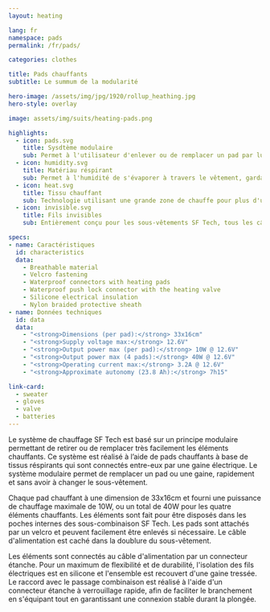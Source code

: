 ```yaml
---
layout: heating

lang: fr
namespace: pads
permalink: /fr/pads/

categories: clothes

title: Pads chauffants
subtitle: Le summum de la modularité

hero-image: /assets/img/jpg/1920/rollup_heathing.jpg
hero-style: overlay

image: assets/img/suits/heating-pads.png

highlights:
  - icon: pads.svg
    title: Sysdtème modulaire
    sub: Permet à l'utilisateur d'enlever ou de remplacer un pad par lui-même
  - icon: humidity.svg
    title: Matériau réspirant
    sub: Permet à l'humidité de s'évaporer à travers le vêtement, gardant la peau séche et chaude 
  - icon: heat.svg
    title: Tissu chauffant
    sub: Technologie utilisant une grande zone de chauffe pour plus d'uniformité
  - icon: invisible.svg
    title: Fils invisibles
    sub: Entièrement conçu pour les sous-vêtements SF Tech, tous les câbles d'alimentation sont dissimulés dans la doublure du vêtement. 

specs:
- name: Caractéristiques
  id: characteristics
  data:
    - Breathable material
    - Velcro fastening
    - Waterproof connectors with heating pads
    - Waterproof push lock connector with the heating valve
    - Silicone electrical insulation
    - Nylon braided protective sheath
- name: Données techniques
  id: data
  data:
    - "<strong>Dimensions (per pad):</strong> 33x16cm"
    - "<strong>Supply voltage max:</strong> 12.6V"
    - "<strong>Output power max (per pad):</strong> 10W @ 12.6V"
    - "<strong>Output power max (4 pads):</strong> 40W @ 12.6V"
    - "<strong>Operating current max:</strong> 3.2A @ 12.6V"
    - "<strong>Approximate autonomy (23.8 Ah):</strong> 7h15"

link-card:
  - sweater
  - gloves
  - valve
  - batteries
---
```

Le système de chauffage SF Tech est basé sur un principe modulaire permettant de retirer ou de remplacer très facilement les éléments chauffants. Ce système est réalisé à l’aide de pads chauffants à base de tissus réspirants qui sont connectés entre-eux par une gaine électrique. Le système modulaire permet de remplacer un pad ou une gaine, rapidement et sans avoir à changer le sous-vêtement.

Chaque pad chauffant à une dimension de 33x16cm et fourni une puissance de chauffage maximale de 10W, ou un total de 40W pour les quatre éléments chauffants. Les éléments sont fait pour être disposés dans les poches internes des sous-combinaison SF Tech. Les pads sont attachés par un velcro et peuvent facilement être enlevés si nécessaire. Le câble d'alimentation est caché dans la doublure du sous-vêtement.

Les éléments sont connectés au câble d'alimentation par un connecteur étanche. Pour un maximum de flexibilité et de durabilité, l'isolation des fils électriques est en silicone et l'ensemble est recouvert d'une gaine tressée. Le raccord avec le passage combinaison est  réalisé à l'aide d'un connecteur étanche à verrouillage rapide, afin de faciliter le branchement en s'équipant tout en garantissant une connexion stable durant la plongée.

